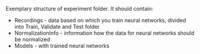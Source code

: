 Exemplary structure of experiment folder. It should contain:

* Recordings - data based on which you train neural networks, divided into Train, Validate and Test folder
* NormalizationInfo - information how the data for neural networks should be normalized
* Models - with trained neural networks